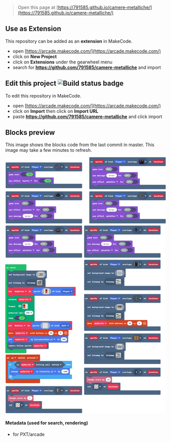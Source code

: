  


> Open this page at [https://791585.github.io/camere-metalliche/](https://791585.github.io/camere-metalliche/)

## Use as Extension

This repository can be added as an **extension** in MakeCode.

* open [https://arcade.makecode.com/](https://arcade.makecode.com/)
* click on **New Project**
* click on **Extensions** under the gearwheel menu
* search for **https://github.com/791585/camere-metalliche** and import

## Edit this project ![Build status badge](https://github.com/791585/camere-metalliche/workflows/MakeCode/badge.svg)

To edit this repository in MakeCode.

* open [https://arcade.makecode.com/](https://arcade.makecode.com/)
* click on **Import** then click on **Import URL**
* paste **https://github.com/791585/camere-metalliche** and click import

## Blocks preview

This image shows the blocks code from the last commit in master.
This image may take a few minutes to refresh.

![A rendered view of the blocks](https://github.com/791585/camere-metalliche/raw/master/.github/makecode/blocks.png)

#### Metadata (used for search, rendering)

* for PXT/arcade
<script src="https://makecode.com/gh-pages-embed.js"></script><script>makeCodeRender("{{ site.makecode.home_url }}", "{{ site.github.owner_name }}/{{ site.github.repository_name }}");</script>

